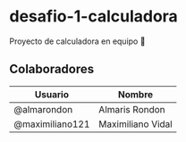 # desafio-1-calculadora

Proyecto de calculadora en equipo 🧮

## Colaboradores

| Usuario         | Nombre            |
| --------------- | ----------------- |
| @almarondon     | Almaris Rondon    |
| @maximiliano121 | Maximiliano Vidal |
